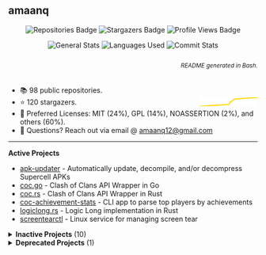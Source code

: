 ## amaanq

<p align="center">
	<img alt="Repositories Badge" src="https://img.shields.io/badge/Public%20Repositories-98-%23248eb7" />
	<img alt="Stargazers Badge" src="https://img.shields.io/badge/Stargazers-120-%23bf5d2f" />
	<img alt="Profile Views Badge" src="https://komarev.com/ghpvc/?username=amaanq&style=flat" />
</p>

<p align="center">
	<img alt="General Stats" height="152"
	src="https://github-readme-stats.vercel.app/api?username=amaanq&show_icons=true&theme=tokyonight&hide=stars&count_private=true&title_color=0x005ACE&icon_color=0x005ACE&hide_title=true"/>
	<img alt="Languages Used" height="152"
	src="https://github-readme-stats.vercel.app/api/top-langs/?username=amaanq&langs_count=10&layout=compact&theme=tokyonight&title_color=0x005ACE&icon_color=0x005ACE&hide_title=true"/>
	<img alt="Commit Stats" width="500"
	src="https://github-readme-streak-stats.herokuapp.com?user=amaanq&theme=tokyonight_duo&hide_border=true&date_format=M%20j%5B%2C%20Y%5D&border=005ACE&stroke=005ACE&ring=005ACE&fire=005ACE"/>
</p>

<h6 align="right">
	<sub>
		README generated in Bash.
	</sub>
</h6>

- 📚️ 98 public repositories.
- ⭐️ 120 stargazers. <img align="right" alt="Stars graph" src="sparklines/stargazers.svg" height="18px" />
- 📃️ Preferred Licenses: MIT (24%), GPL (14%), NOASSERTION (2%), and others (60%).
- 📧 Questions? Reach out via email @ amaanq12@gmail.com
<!-- - 💻️ Programming Languages: Rust (28%), Go (24%), JavaScript (14%), and others (34%). -->

---

**Active Projects**

- [apk-updater](https://github.com/amaanq/apk-updater) - Automatically update, decompile, and/or decompress Supercell APKs
- [coc.go](https://github.com/amaanq/coc.go) - Clash of Clans API Wrapper in Go
- [coc.rs](https://github.com/amaanq/coc.rs) - Clash of Clans API Wrapper in Rust
- [coc-achievement-stats](https://github.com/amaanq/coc-achievement-stats) - CLI app to parse top players by achievements
- [logiclong.rs](https://github.com/amaanq/logiclong-rs) - Logic Long implementation in Rust
- [screentearctl](https://github.com/amaanq/screentearctl) - Linux service for managing screen tear

<details>
<summary><b>Inactive Projects</b> (10)</summary>

- [bytestream](https://github.com/amaanq/bytestream) - Low level look at Supercell bytestream protocol
- [clash-assets](https://github.com/amaanq/clash-assets) - Unpacked game assets
- [cr.go](https://github.com/amaanq/cr.go) - Clash Royale API Wrapper in Go
- [Falcon8Reverse](https://github.com/amaanq/Falcon8Reverse) - Writing software to interact with Falcon 8 Keypad
- [libpain](https://github.com/amaanq/libpain) - Demo of how to compile standalone C++ code to Android and hook with Frida
- [sc-compression.go](https://github.com/amaanq/sc-compression.go) - Supercell asset (de)compression tool (in Go)
- [sc-compression.py](https://github.com/amaanq/sc-compression.py) - Supercell asset (de)compression tool (in Python)
- [sc-compression.rs](https://github.com/amaanq/sc-compression.rs) - Supercell asset (de)compression tool (in Rust)
- [vscode-hexeditor-varint](https://github.com/amaanq/vscode-hexeditor-varint) - Fork that adds varint support
- [widgets](https://github.com/amaanq/widgets) - Wrappers to enhance the discordgo package

</details>

<details>
<summary><b>Deprecated Projects</b> (1)</summary>

- [bytestream-rs](https://github.com/amaanq/bytestream-rs) - Moved [here](https://github.com/amaanq/bytestream_derive)

</details>
